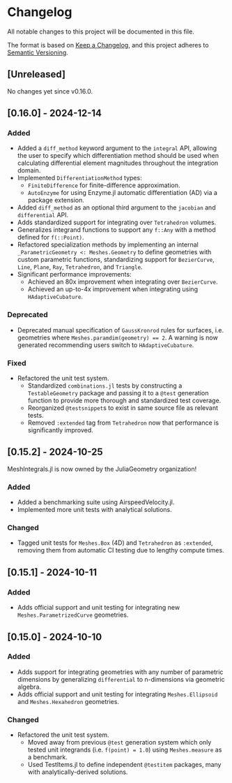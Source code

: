# Changelog

All notable changes to this project will be documented in this file.

The format is based on [Keep a Changelog](https://keepachangelog.com/en/1.1.0/),
and this project adheres to [Semantic Versioning](https://semver.org/spec/v2.0.0.html).


## [Unreleased]

No changes yet since v0.16.0.


## [0.16.0] - 2024-12-14

### Added

- Added a `diff_method` keyword argument to the `integral` API, allowing the user to specify which differentiation method should be used when calculating differential element magnitudes throughout the integration domain.
- Implemented `DifferentiationMethod` types:
    - `FiniteDifference` for finite-difference approximation.
    - `AutoEnzyme` for using Enzyme.jl automatic differentiation (AD) via a package extension.
- Added `diff_method` as an optional third argument to the `jacobian` and `differential` API.
- Adds standardized support for integrating over `Tetrahedron` volumes.
- Generalizes integrand functions to support any `f::Any` with a method defined for `f(::Point)`.
- Refactored specialization methods by implementing an internal `_ParametricGeometry <: Meshes.Geometry` to define geometries with custom parametric functions, standardizing support for `BezierCurve`, `Line`, `Plane`, `Ray`, `Tetrahedron`, and `Triangle`.
- Significant performance improvements:
  - Achieved an 80x improvement when integrating over `BezierCurve`.
  - Achieved an up-to-4x improvement when integrating using `HAdaptiveCubature`.

### Deprecated

- Deprecated manual specification of `GaussKronrod` rules for surfaces, i.e. geometries where `Meshes.paramdim(geometry) == 2`. A warning is now generated recommending users switch to `HAdaptiveCubature`.

### Fixed

- Refactored the unit test system.
  - Standardized `combinations.jl` tests by constructing a `TestableGeometry` package and passing it to a `@test` generation function to provide more thorough and standardized test coverage.
  - Reorganized `@testsnippet`s to exist in same source file as relevant tests.
  - Removed `:extended` tag from `Tetrahedron` now that performance is significantly improved.


## [0.15.2] - 2024-10-25

MeshIntegrals.jl is now owned by the JuliaGeometry organization!

### Added

- Added a benchmarking suite using AirspeedVelocity.jl.
- Implemented more unit tests with analytical solutions.

### Changed

- Tagged unit tests for `Meshes.Box` (4D) and `Tetrahedron` as `:extended`, removing them from automatic CI testing due to lengthy compute times.


## [0.15.1] - 2024-10-11

### Added

- Adds official support and unit testing for integrating new `Meshes.ParametrizedCurve` geometries.

## [0.15.0] - 2024-10-10

### Added

- Adds support for integrating geometries with any number of parametric dimensions by generalizing `differential` to n-dimensions via geometric algebra.
- Adds official support and unit testing for integrating `Meshes.Ellipsoid` and `Meshes.Hexahedron` geometries.

### Changed

- Refactored the unit test system.
    - Moved away from previous `@test` generation system which only tested unit integrands (i.e. `f(point) = 1.0`) using `Meshes.measure` as a benchmark.
    - Used TestItems.jl to define independent `@testitem` packages, many with analytically-derived solutions.
